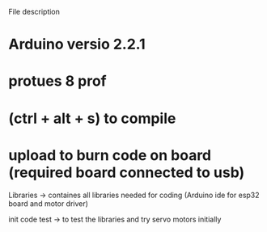 File description
# Arduino versio 2.2.1
# protues 8 prof
# (ctrl + alt + s) to compile
# upload to burn code on board (required board connected to usb)

Libraries -> containes all libraries needed for coding (Arduino ide for esp32 board and motor driver)

init code test -> to test the libraries and try servo motors initially
